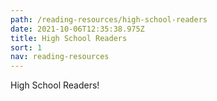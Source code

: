 ```yaml
---
path: /reading-resources/high-school-readers
date: 2021-10-06T12:35:38.975Z
title: High School Readers
sort: 1
nav: reading-resources
---
```


High School Readers!
